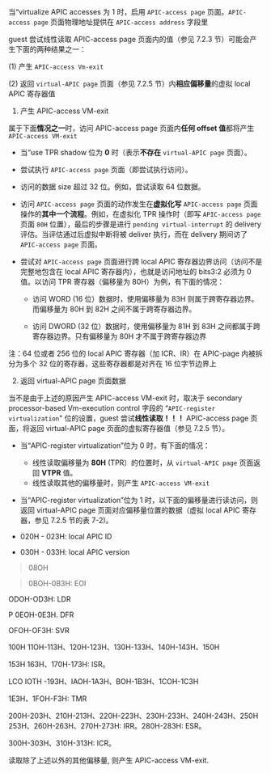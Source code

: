 

当“virtualize APIC accesses 为 1 时，启用 `APIC-access page` 页面。`APIC-access page` 页面物理地址提供在 `APIC-access address` 字段里

guest 尝试线性读取 APIC-access page 页面内的值（参见 7.2.3 节）可能会产生下面的两种结果之一：

(1) 产生 `APIC-access Vm-exit`

(2) 返回 `virtual-APIC page` 页面（参见 7.2.5 节）内**相应偏移量**的虚拟 local APIC 寄存器值

1. 产生 APIC-access VM-exit

属于下面**情况之一**时，访问 APIC-access page 页面内**任何 offset 值**都将产生 `APIC-access VM-exit`

* 当“use TPR shadow 位为 **0** 时（表示**不存在** `virtual-APIC page` 页面）。

* 尝试执行 `APIC-access page` 页面（即尝试执行访问）。

* 访问的数据 size 超过 32 位。例如，尝试读取 64 位数据。

* 访问 `APIC-access page` 页面的动作发生在**虚拟化写** `APIC-access page` 页面操作的**其中一个流程**。例如，在虚拟化 TPR 操作时（即写 `APIC-access page` 页面 `80H` 位置），最后的步骤是进行 `pending virtual-interrupt` 的 delivery 评估。当评估通过后虚拟中断将被 deliver 执行，而在 delivery 期间访了 `APIC-access page` 页面。

* 尝试对 `APIC-access page` 页面进行跨 local APIC 寄存器边界访问（访问不是完整地包含在 local APIC 寄存器内），也就是访问地址的 bits3:2 必须为 0 值。以访问 TPR 寄存器（偏移量为 80H）为例，有下面的情况：

    * 访问 WORD (16 位）数据时，使用偏移量为 83H 则属于跨寄存器边界。而偏移量为 80H 到 82H 之间不属于跨寄存器边界。

    * 访问 DWORD (32 位）数据时，使用偏移量为 81H 到 83H 之间都属于跨寄存器边界。只有偏移量为 80H 才不属于跨寄存器边界

注：64 位或者 256 位的 local APIC 寄存器（加 ICR、IR）在 APIC-page 内被拆分为多个 32 位的寄存器，这些寄存器都是对齐在 16 位字节边界上

2. 返回 virtual-APIC page 页面数据

当不是由于上述的原因产生 APIC-access VM-exit 时，取决于 secondary processor-based Vm-execution control 字段的 “`APIC-register virtualization`" 位的设置，guest 尝试**线性读取！！！** APIC-access page 页面，将返回 virtual-APIC page 页面的虚拟寄存器值（参见 7.2.5 节）。

* 当“APIC-register virtualization”位为 0 时，有下面的情况：

    * 线性读取偏移量为 **80H** (TPR）的位置时，从 `virtual-APIC page` 页面返回 **VTPR** 值。
    * 线性读取其他的偏移量时，则产生 `APIC-access VM-exit`

* 当“APIC-register virtualization”位为 1 时，以下面的偏移量进行读访问，则返回  virtual-APIC page 页面对应偏移量位置的数据（虚拟 local APIC 寄存器，参见 7.2.5 节的表 7-2)。

* 020H - 023H: local APIC ID
* 030H - 033H: local APIC version

>08OH

>0BOH-0B3H: EOI

 ODOH-OD3H: LDR

 P 0EOH-0E3H. DFR

 OFOH-OF3H: SVR

100H 11OH-113H、120H-123H、130H-133H、140H-143H、150H

153H 163H、170H-173H: ISR。

 LCO IOTH -193H、IAOH-1A3H、BOH-1B3H、1COH-1C3H

1E3H、1FOH-F3H: TMR

200H-203H、210H-213H、220H-223H、230H-233H、240H-243H、250H 253H、260H-263H、270H-273H: IRR。280H-283H: ESR。

300H-303H、310H-313H: ICR。

读取除了上述以外的其他偏移量, 则产生 APIC-access VM-exit.